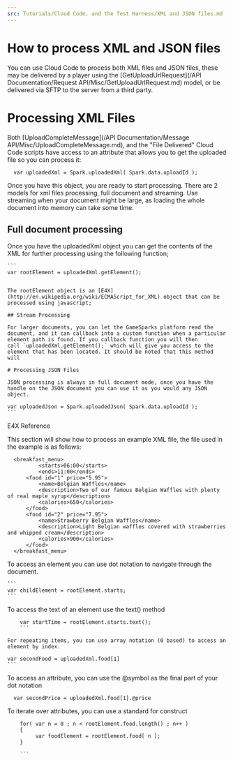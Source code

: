 ```yaml
---
src: Tutorials/Cloud Code, and the Test Harness/XML and JSON files.md
---
```


# How to process XML and JSON files

You can use Cloud Code to process both XML files and JSON files, these may be delivered by a player using the [GetUploadUrlRequest](/API Documentation/Request API/Misc/GetUploadUrlRequest.md) model, or be delivered via SFTP to the server from a third party.

# Processing XML Files

Both [UploadCompleteMessage](/API Documentation/Message API/Misc/UploadCompleteMessage.md), and the "File Delivered" Cloud Code scripts have access to an attribute that allows you to get the uploaded file so you can process it:

  ```  
    var uploadedXml = Spark.uploadedXml( Spark.data.uploadId );
```

Once you have this object, you are ready to start processing. There are 2 models for xml files processing, full document and streaming. Use streaming when your document might be large, as loading the whole document into memory can take some time.

## Full document processing

Once you have the uploadedXml object you can get the contents of the XML for further processing using the following function;

    ```
    var rootElement = uploadedXml.getElement();
```

The rootElement object is an [E4X](http://en.wikipedia.org/wiki/ECMAScript_for_XML) object that can be processed using javascript;

## Stream Processing

For larger documents, you can let the GameSparks platform read the document, and it can callback into a custom function when a particular element path is found. If you callback function you will then call `uploadedXml.getElement();` which will give you access to the element that has been located. It should be noted that this method will

# Processing JSON Files

JSON processing is always in full document mode, once you have the handle on the JSON document you can use it as you would any JSON object.

  ```  
    var uploadedJson = Spark.uploadedJson( Spark.data.uploadId );
    ```

E4X Reference

This section will show how to process an example XML file, the file used in the example is as follows:

  ```  
    <breakfast_menu>
            <starts>06:00</starts>
            <ends>11:00</ends>
    	<food id="1" price="5.95">
    		<name>Belgian Waffles</name>
    		<description>Two of our famous Belgian Waffles with plenty of real maple syrup</description>
    		<calories>650</calories>
    	</food>
    	<food id="2" price="7.95">
    		<name>Strawberry Belgian Waffles</name>
    		<description>Light Belgian waffles covered with strawberries and whipped cream</description>
    		<calories>900</calories>
    	</food>
    </breakfast_menu>
```
To access an element you can use dot notation to navigate through the document.

    ```
    var childElement = rootElement.starts;
    ```

To access the text of an element use the text() method

```    
    var startTime = rootElement.starts.text();
    ```

For repeating items, you can use array notation (0 based) to access an element by index.

  ```  
    var secondFood = uploadedXml.food[1]
    ```

To access an attribute, you can use the \@symbol as the final part of your dot notation

  ```  
    var secondPrice = uploadedXml.food[1].@price
```
To iterate over attributes, you can use a standard for construct

```    
    for( var n = 0 ; n < rootElement.food.length() ; n++ )
    {
         var foodElement = rootElement.food[ n ];
    }

    ```
